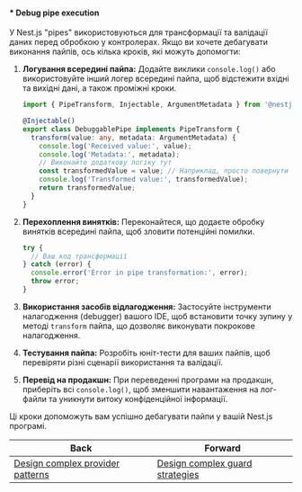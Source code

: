 #### * Debug pipe execution

У Nest.js "pipes" використовуються для трансформації та валідації даних перед обробкою у контролерах. Якщо ви хочете дебагувати виконання пайпів, ось кілька кроків, які можуть допомогти:

1. **Логування всередині пайпа:**
   Додайте виклики `console.log()` або використовуйте інший логер всередині пайпа, щоб відстежити вхідні та вихідні дані, а також проміжні кроки.

   ```typescript
   import { PipeTransform, Injectable, ArgumentMetadata } from '@nestjs/common';

   @Injectable()
   export class DebuggablePipe implements PipeTransform {
     transform(value: any, metadata: ArgumentMetadata) {
       console.log('Received value:', value);
       console.log('Metadata:', metadata);
       // Виконайте додаткову логіку тут
       const transformedValue = value; // Наприклад, просто повернути значення
       console.log('Transformed value:', transformedValue);
       return transformedValue;
     }
   }
   ```

2. **Перехоплення винятків:**
   Переконайтеся, що додаєте обробку винятків всередині пайпа, щоб зловити потенційні помилки.

   ```typescript
   try {
     // Ваш код трансформації
   } catch (error) {
     console.error('Error in pipe transformation:', error);
     throw error;
   }
   ```

3. **Використання засобів відлагодження:**
   Застосуйте інструменти налагодження (debugger) вашого IDE, щоб встановити точку зупину у методі `transform` пайпа, що дозволяє виконувати покрокове налагодження.

4. **Тестування пайпа:**
   Розробіть юніт-тести для ваших пайпів, щоб перевіряти різні сценарії використання та валідації.

5. **Перевід на продакшн:**
   При переведенні програми на продакшн, приберіть всі `console.log()`, щоб зменшити навантаження на лог-файли та уникнути витоку конфіденційної інформації.

Ці кроки допоможуть вам успішно дебагувати пайпи у вашій Nest.js програмі.

| Back | Forward |
|---|---|
| [Design complex provider patterns](/ua/senior/nestjs/design-sophisticated-service-architectures.md)  | [Design complex guard strategies](/ua/senior/nestjs/develop-intricate-security-protocols.md) |